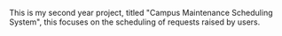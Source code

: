 This is my second year project, titled "Campus Maintenance Scheduling System", this focuses on the scheduling of requests raised by users. 
